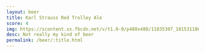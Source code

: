 ```yaml
---
layout: beer
title: Karl Strauss Red Trolley Ale
score: 4
img: https://scontent.xx.fbcdn.net/v/t1.0-0/p480x480/11035307_10153118666928745_8142017152048186664_n.jpg?oh=ddd9928ac2997d64774ea7ab6438c0be&oe=58E055E3
desc: Not really my kind of beer
permalink: /beer/:title.html
---
```

